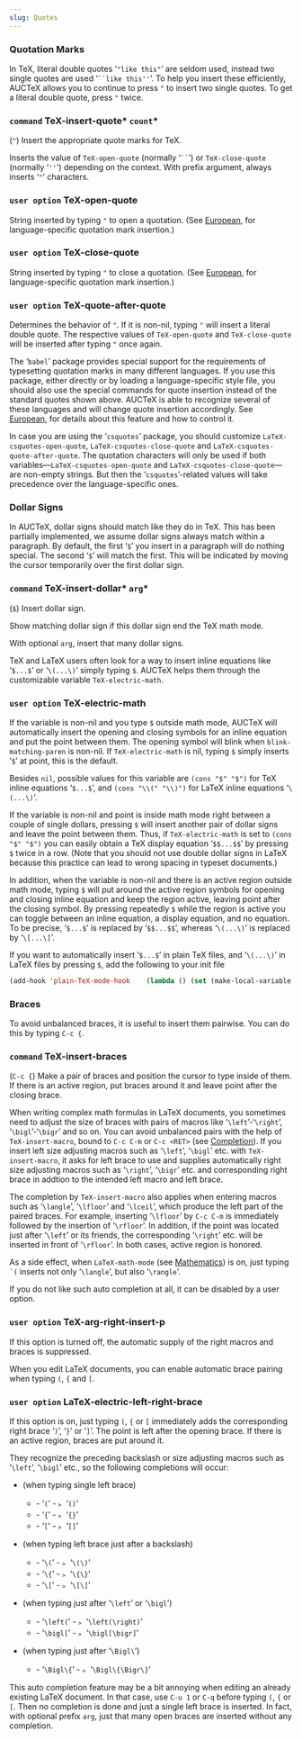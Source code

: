 ```yaml
---
slug: Quotes
---
```


### Quotation Marks

In TeX, literal double quotes ‘`"like this"`’ are seldom used, instead two single quotes are used ‘` ``like this'' `’. To help you insert these efficiently, AUCTeX allows you to continue to press `"` to insert two single quotes. To get a literal double quote, press `"` twice.

### <span className="tag command">`command`</span> **TeX-insert-quote*** `count`*

(`"`) Insert the appropriate quote marks for TeX.

Inserts the value of `TeX-open-quote` (normally ‘` `` `’) or `TeX-close-quote` (normally ‘`''`’) depending on the context. With prefix argument, always inserts ‘`"`’ characters.

### <span className="tag useroption">`user option`</span> **TeX-open-quote**

String inserted by typing `"` to open a quotation. (See [European](/docs/auctex/European), for language-specific quotation mark insertion.)

### <span className="tag useroption">`user option`</span> **TeX-close-quote**

String inserted by typing `"` to close a quotation. (See [European](/docs/auctex/European), for language-specific quotation mark insertion.)

### <span className="tag useroption">`user option`</span> **TeX-quote-after-quote**

Determines the behavior of `"`. If it is non-nil, typing `"` will insert a literal double quote. The respective values of `TeX-open-quote` and `TeX-close-quote` will be inserted after typing `"` once again.

The ‘`babel`’ package provides special support for the requirements of typesetting quotation marks in many different languages. If you use this package, either directly or by loading a language-specific style file, you should also use the special commands for quote insertion instead of the standard quotes shown above. AUCTeX is able to recognize several of these languages and will change quote insertion accordingly. See [European](/docs/auctex/European), for details about this feature and how to control it.

In case you are using the ‘`csquotes`’ package, you should customize `LaTeX-csquotes-open-quote`, `LaTeX-csquotes-close-quote` and `LaTeX-csquotes-quote-after-quote`. The quotation characters will only be used if both variables—`LaTeX-csquotes-open-quote` and `LaTeX-csquotes-close-quote`—are non-empty strings. But then the ‘`csquotes`’-related values will take precedence over the language-specific ones.

### Dollar Signs

In AUCTeX, dollar signs should match like they do in TeX. This has been partially implemented, we assume dollar signs always match within a paragraph. By default, the first ‘`$`’ you insert in a paragraph will do nothing special. The second ‘`$`’ will match the first. This will be indicated by moving the cursor temporarily over the first dollar sign.

### <span className="tag command">`command`</span> **TeX-insert-dollar*** `arg`*

(`$`) Insert dollar sign.

Show matching dollar sign if this dollar sign end the TeX math mode.

With optional `arg`, insert that many dollar signs.

TeX and LaTeX users often look for a way to insert inline equations like ‘`$...$`’ or ‘`\(...\)`’ simply typing `$`. AUCTeX helps them through the customizable variable `TeX-electric-math`.

### <span className="tag useroption">`user option`</span> **TeX-electric-math**

If the variable is non-nil and you type `$` outside math mode, AUCTeX will automatically insert the opening and closing symbols for an inline equation and put the point between them. The opening symbol will blink when `blink-matching-paren` is non-nil. If `TeX-electric-math` is nil, typing `$` simply inserts ‘`$`’ at point, this is the default.

Besides `nil`, possible values for this variable are `(cons "$" "$")` for TeX inline equations ‘`$...$`’, and `(cons "\\(" "\\)")` for LaTeX inline equations ‘`\(...\)`’.

If the variable is non-nil and point is inside math mode right between a couple of single dollars, pressing `$` will insert another pair of dollar signs and leave the point between them. Thus, if `TeX-electric-math` is set to `(cons "$" "$")` you can easily obtain a TeX display equation ‘`$$...$$`’ by pressing `$` twice in a row. (Note that you should not use double dollar signs in LaTeX because this practice can lead to wrong spacing in typeset documents.)

In addition, when the variable is non-nil and there is an active region outside math mode, typing `$` will put around the active region symbols for opening and closing inline equation and keep the region active, leaving point after the closing symbol. By pressing repeatedly `$` while the region is active you can toggle between an inline equation, a display equation, and no equation. To be precise, ‘`$...$`’ is replaced by ‘`$$...$$`’, whereas ‘`\(...\)`’ is replaced by ‘`\[...\]`’.

If you want to automatically insert ‘`$...$`’ in plain TeX files, and ‘`\(...\)`’ in LaTeX files by pressing `$`, add the following to your init file

```lisp
(add-hook 'plain-TeX-mode-hook 	  (lambda () (set (make-local-variable 'TeX-electric-math) 			  (cons "$" "$")))) (add-hook 'LaTeX-mode-hook 	  (lambda () (set (make-local-variable 'TeX-electric-math) 			  (cons "\\(" "\\)")))) 
```

### Braces

To avoid unbalanced braces, it is useful to insert them pairwise. You can do this by typing `C-c {`.

### <span className="tag command">`command`</span> **TeX-insert-braces**

(`C-c {`) Make a pair of braces and position the cursor to type inside of them. If there is an active region, put braces around it and leave point after the closing brace.

When writing complex math formulas in LaTeX documents, you sometimes need to adjust the size of braces with pairs of macros like ‘`\left`’-‘`\right`’, ‘`\bigl`’-‘`\bigr`’ and so on. You can avoid unbalanced pairs with the help of `TeX-insert-macro`, bound to `C-c C-m` or `C-c <RET>` (see [Completion](/docs/auctex/Completion)). If you insert left size adjusting macros such as ‘`\left`’, ‘`\bigl`’ etc. with `TeX-insert-macro`, it asks for left brace to use and supplies automatically right size adjusting macros such as ‘`\right`’, ‘`\bigr`’ etc. and corresponding right brace in addtion to the intended left macro and left brace.

The completion by `TeX-insert-macro` also applies when entering macros such as ‘`\langle`’, ‘`\lfloor`’ and ‘`\lceil`’, which produce the left part of the paired braces. For example, inserting ‘`\lfloor`’ by `C-c C-m` is immediately followed by the insertion of ‘`\rfloor`’. In addition, if the point was located just after ‘`\left`’ or its friends, the corresponding ‘`\right`’ etc. will be inserted in front of ‘`\rfloor`’. In both cases, active region is honored.

As a side effect, when `LaTeX-math-mode` (see [Mathematics](/docs/auctex/Mathematics)) is on, just typing `` `( `` inserts not only ‘`\langle`’, but also ‘`\rangle`’.

If you do not like such auto completion at all, it can be disabled by a user option.

### <span className="tag useroption">`user option`</span> **TeX-arg-right-insert-p**

If this option is turned off, the automatic supply of the right macros and braces is suppressed.

When you edit LaTeX documents, you can enable automatic brace pairing when typing `(`, `{` and `[`.

### <span className="tag useroption">`user option`</span> **LaTeX-electric-left-right-brace**

If this option is on, just typing `(`, `{` or `[` immediately adds the corresponding right brace ‘`)`’, ‘`}`’ or ‘`]`’. The point is left after the opening brace. If there is an active region, braces are put around it.

They recognize the preceding backslash or size adjusting macros such as ‘`\left`’, ‘`\bigl`’ etc., so the following completions will occur:

*   (when typing single left brace)

    *   \- ‘`(`’ -﹥ ‘`()`’
    *   \- ‘`{`’ -﹥ ‘`{}`’
    *   \- ‘`[`’ -﹥ ‘`[]`’

*   (when typing left brace just after a backslash)

    *   \- ‘`\(`’ -﹥ ‘`\(\)`’
    *   \- ‘`\{`’ -﹥ ‘`\{\}`’
    *   \- ‘`\[`’ -﹥ ‘`\[\]`’

*   (when typing just after ‘`\left`’ or ‘`\bigl`’)

    *   \- ‘`\left(`’ -﹥ ‘`\left(\right)`’
    *   \- ‘`\bigl[`’ -﹥ ‘`\bigl[\bigr]`’

*   (when typing just after ‘`\Bigl\`’)

    *   \- ‘`\Bigl\{`’ -﹥ ‘`\Bigl\{\Bigr\}`’

This auto completion feature may be a bit annoying when editing an already existing LaTeX document. In that case, use `C-u 1` or `C-q` before typing `(`, `{` or `[`. Then no completion is done and just a single left brace is inserted. In fact, with optional prefix `arg`, just that many open braces are inserted without any completion.
